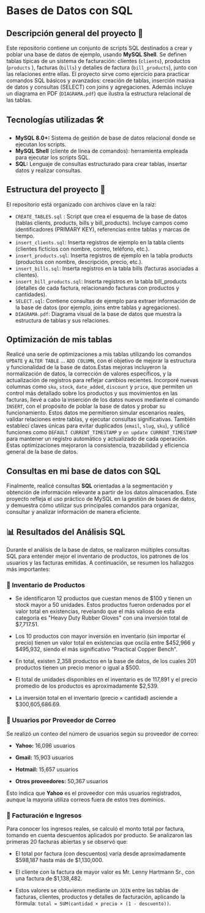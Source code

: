 # Bases de Datos con SQL

## Descripción general del proyecto 📘

Este repositorio contiene un conjunto de scripts SQL destinados a crear y poblar una base de datos de ejemplo, usando **MySQL Shell**. Se definen tablas típicas de un sistema de facturación: clientes (`clients`), productos (`products` ), facturas (`bills`) y detalles de factura (`bill_products`), junto con las relaciones entre ellas. El proyecto sirve como ejercicio para practicar comandos SQL básicos y avanzados: creación de tablas, inserción masiva de datos y consultas (SELECT) con joins y agregaciones. Además incluye un diagrama en PDF (`DIAGRAMA.pdf`) que ilustra la estructura relacional de las tablas.

## Tecnologías utilizadas 🛠️
- **MySQL 8.0+:** Sistema de gestión de base de datos relacional donde se ejecutan los scripts.
- **MySQL Shell** (cliente de línea de comandos): herramienta empleada para ejecutar los scripts SQL.
- **SQL:** Lenguaje de consultas estructurado para crear tablas, insertar datos y realizar consultas.
  
## Estructura del proyecto 📂

El repositorio está organizado con archivos clave en la raíz:
- `CREATE_TABLES.sql` : Script que crea el esquema de la base de datos (tablas clients, products, bills y bill_products). Incluye campos como identificadores (PRIMARY KEY), referencias entre tablas y marcas de tiempo.
- `insert_clients.sql`: Inserta registros de ejemplo en la tabla clients (clientes ficticios con nombre, correo, teléfono, etc.).
- `insert_products.sql`: Inserta registros de ejemplo en la tabla products (productos con nombre, descripción, precio, etc.).
- `insert_bills.sql`: Inserta registros en la tabla bills (facturas asociadas a clientes).
- `insert_bill_products.sql`: Inserta registros en la tabla bill_products (detalles de cada factura, relacionando facturas con productos y cantidades).
- `SELECT.sql`: Contiene consultas de ejemplo para extraer información de la base de datos (por ejemplo, joins entre tablas y agregaciones).
- `DIAGRAMA.pdf`: Diagrama visual de la base de datos que muestra la estructura de tablas y sus relaciones.

## Optimización de mis tablas

Realicé una serie de optimizaciones a mis tablas utilizando los comandos `UPDATE`  y `ALTER TABLE` ... `ADD COLUMN`, con el objetivo de mejorar la estructura y funcionalidad de la base de datos.Estas mejoras incluyeron la normalización de datos, la corrección de valores específicos, y la actualización de registros para reflejar cambios recientes. Incorporé nuevas columnas como `sku`, `stock`, `date_added`, `discount` y `price`, que permiten un control más detallado sobre los productos y sus movimientos en las facturas, llevé a cabo la inserción de los datos nuevos mediante el comando `INSERT`, con el propósito de poblar la base de datos y probar su funcionamiento. Estos datos me permitieron simular escenarios reales, validar relaciones entre tablas, y ejecutar consultas significativas.
También establecí claves únicas para evitar duplicados (`email`, `slug`, `sku`), y utilicé funciones como `DEFAULT CURRENT_TIMESTAMP` y `on update CURRENT_TIMESTAMP` para mantener un registro automático y actualizado de cada operación. Estas optimizaciones mejoraron la consistencia, trazabilidad y eficiencia general de la base de datos.

## Consultas en mi base de datos con SQL

Finalmente, realicé consultas **SQL** orientadas a la segmentación y obtención de información relevante a partir de los datos almacenados. Este proyecto refleja el uso práctico de MySQL en la gestión de bases de datos, y demuestra cómo utilizar sus principales comandos para organizar, consultar y analizar información de manera eficiente.

## 📊 Resultados del Análisis SQL
Durante el análisis de la base de datos, se realizaron múltiples consultas SQL para entender mejor el inventario de productos, los patrones de los usuarios y las facturas emitidas. A continuación, se resumen los hallazgos más importantes:

### 🛒 Inventario de Productos
- Se identificaron 12 productos que cuestan menos de $100 y tienen un stock mayor a 50 unidades. Estos productos fueron ordenados por el valor total en existencias, revelando que el más valioso de esta categoría es "Heavy Duty Rubber Gloves" con una inversión total de $7,717.51.

- Los 10 productos con mayor inversión en inventario (sin importar el precio) tienen un valor total en existencias que oscila entre $452,966 y $495,932, siendo el más significativo "Practical Copper Bench".

- En total, existen 2,358 productos en la base de datos, de los cuales 201 productos tienen un precio menor o igual a $500.

- El total de unidades disponibles en el inventario es de 117,891 y el precio promedio de los productos es aproximadamente $2,539.

- La inversión total en el inventario (precio × cantidad) asciende a $300,605,686.69.

### 👥 Usuarios por Proveedor de Correo
Se realizó un conteo del número de usuarios según su proveedor de correo:

- **Yahoo:** 16,096 usuarios

- **Gmail:** 15,903 usuarios

- **Hotmail:** 15,657 usuarios

- **Otros proveedores:** 50,367 usuarios

Esto indica que **Yahoo** es el proveedor con más usuarios registrados, aunque la mayoría utiliza correos fuera de estos tres dominios.

### 🧾 Facturación e Ingresos
Para conocer los ingresos reales, se calculó el monto total por factura, tomando en cuenta descuentos aplicados por producto. Se analizaron las primeras 20 facturas abiertas y se observó que:

- El total por factura (con descuentos) varía desde aproximadamente $598,187 hasta más de $1,130,000.

- El cliente con la factura de mayor valor es Mr. Lenny Hartmann Sr., con una factura de $1,138,482.

- Estos valores se obtuvieron mediante un `JOIN` entre las tablas de facturas, clientes, productos y detalles de facturación, aplicando la fórmula:
`total = SUM(cantidad × precio × (1 - descuento))`.
